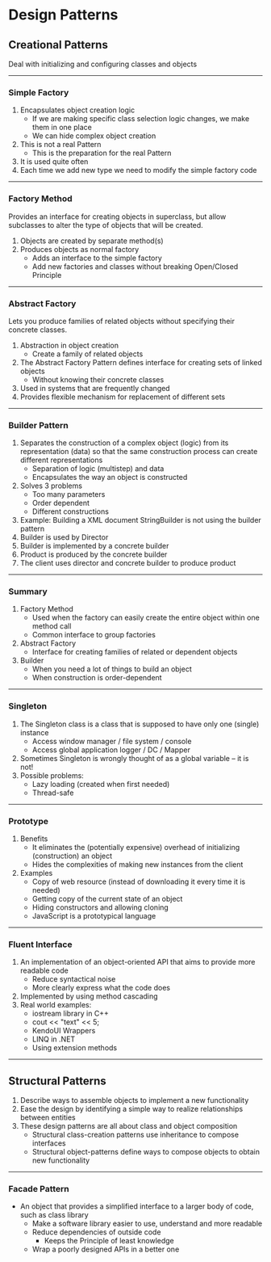 # Design Patterns
## Creational Patterns
Deal with initializing and configuring classes and objects

---
### Simple Factory
1. Encapsulates object creation logic
    + If we are making specific class selection logic changes, we make them in one place
    + We can hide complex object creation
2. This is not a real Pattern
    + This is the preparation for the real Pattern
3. It is used quite often
4. Each time we add new type we need to modify the simple factory code

---

### Factory Method
Provides an interface for creating objects in superclass, but allow subclasses to alter the type of objects that will be created.
1. Objects are created by separate method(s)
2. Produces objects as normal factory
    + Adds an interface to the simple factory
    + Add new factories and classes without breaking Open/Closed Principle

---

### Abstract Factory
Lets you produce families of related objects without specifying their concrete classes.
1. Abstraction in object creation
    + Create a family of related objects
2. The Abstract Factory Pattern defines interface for creating sets of linked objects
    + Without knowing their concrete classes
3. Used in systems that are frequently changed
4. Provides flexible mechanism for replacement of different sets

---

### Builder Pattern
1. Separates the construction of a complex object (logic) from its representation (data) so that the same construction process can create different representations
    + Separation of logic (multistep) and data
    + Encapsulates the way an object is constructed
2. Solves 3 problems
    + Too many parameters
    + Order dependent
    + Different constructions
3. Example: Building a XML document
StringBuilder is not using the builder pattern
4. Builder is used by Director
5. Builder is implemented by
a concrete builder
6. Product is produced by the concrete builder
7. The client uses director and concrete builder to produce product

---

### Summary
1. Factory Method
    + Used when the factory can easily create the entire object within one method call
    + Common interface to group factories
2. Abstract Factory
    + Interface for creating families of related or dependent objects
3. Builder
    + When you need a lot of things to build an object
    + When construction is order-dependent

---

### Singleton
1. The Singleton class is a class that is supposed to have only one (single) instance
    + Access window manager / file system / console
    + Access global application logger / DC / Mapper
2. Sometimes Singleton is wrongly thought of as a global variable – it is not!
3. Possible problems:
    + Lazy loading (created when first needed)
    + Thread-safe

---

### Prototype
1. Benefits
    + It eliminates the (potentially expensive) overhead of initializing (construction) an object
    + Hides the complexities of making new instances from the client
2. Examples
    + Copy of web resource (instead of downloading it every time it is needed)
    + Getting copy of the current state of an object
    + Hiding constructors and allowing cloning
    + JavaScript is a prototypical language

---

### Fluent Interface
1. An implementation of an object-oriented API that aims to provide more readable code
    + Reduce syntactical noise
    + More clearly express what the code does
2. Implemented by using method cascading
3. Real world examples:
    + iostream library in C++
    + cout << "text" << 5;
    + KendoUI Wrappers
    + LINQ in .NET
    + Using extension methods

---

## Structural Patterns
1. Describe ways to assemble objects to implement a new functionality
2. Ease the design by identifying a simple way to realize relationships between entities
3. These design patterns are all about class and object composition
    + Structural class-creation patterns use inheritance to compose interfaces
    + Structural object-patterns define ways to compose objects to obtain new functionality

---
### Facade Pattern
+ An object that provides a simplified interface to a larger body of code, such as class library
    + Make a software library easier to use, understand and more readable
    + Reduce dependencies of outside code
        + Keeps the Principle of least knowledge
    + Wrap a poorly designed APIs in a better one
